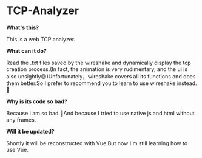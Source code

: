 # TCP-Analyzer
**What's this?** 

This is a web TCP analyzer.

**What can it do?**

Read the .txt files saved by the wireshake and dynamically display the tcp creation process.(In fact, the animation is very rudimentary, and the ui is also unsightly😢)Unfortunately，wireshake covers all its functions and does them better.So I prefer to recommend you to learn to use wireshake instead.🤧

**Why is its code so bad?**

Because i am so bad.🤧And because I tried to use native js and html without any frames.

**Will it be updated?**

Shortly it will be reconstructed with Vue.But now I'm still learning how to use Vue.

